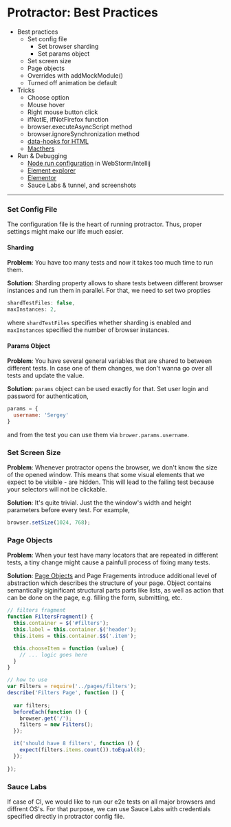 # Protractor: Best Practices

* Best practices
  * Set config file
    * Set browser sharding
    * Set params object
  * Set screen size
  * Page objects
  * Overrides with addMockModule()
  * Turned off animation be default
* Tricks
  * Choose option
  * Mouse hover
  * Right mouse button click
  * ifNotIE, ifNotFirefox function
  * browser.executeAsyncScript method
  * browser.ignoreSynchronization method
  * [data-hooks for HTML](https://github.com/wix/wix-protractor-helpers/blob/master/src/locators.js)
  * [Macthers](https://github.com/wix/wix-protractor-helpers/blob/master/src/matchers.js)
* Run & Debugging
  * [Node run configuration](https://github.com/angular/protractor/blob/master/docs/debugging.md#setting-up-webstorm-for-debugging) in WebStorm/Intellij
  * [Element explorer](https://github.com/angular/protractor/blob/master/docs/debugging.md#testing-out-protractor-interactively)
  * [Elementor](https://github.com/andresdominguez/elementor)
  * Sauce Labs & tunnel, and screenshots
  
---

### Set Config File
The configuration file is the heart of running protractor. Thus, proper settings might make our life much easier. 

#### Sharding
**Problem**: You have too many tests and now it takes too much time to run them.

**Solution**: Sharding property allows to share tests between different browser instances and run them in parallel. For that, we need to set two propties 
```js
shardTestFiles: false,
maxInstances: 2,
```
where `shardTestFiles` specifies whether sharding is enabled and `maxInstances` specified the number of browser instances.

#### Params Object
**Problem**: You have several general variables that are shared to between different tests. In case one of them changes, we don't wanna go over all tests and update the value.

**Solution**: `params` object can be used exactly for that. Set user login and password for authentication, 
```js
params = {
  username: 'Sergey'
}
```
and from the test you can use them via `brower.params.username`.

### Set Screen Size
**Problem**: Whenever protractor opens the browser, we don't know the size of the opened window. This means that some visual elements that we expect to be visible - are hidden. This will lead to the failing test because your selectors will not be clickable.

**Solution**: It's quite trivial. Just the the window's width and height parameters before every test. For example,
```js
browser.setSize(1024, 768);
```

### Page Objects
**Problem**: When your test have many locators that are repeated in different tests, a tiny change might cause a painfull process of fixing many tests. 

**Solution**: [Page Objects](http://martinfowler.com/bliki/PageObject.html) and Page Fragements introduce additional level of abstraction which describes the structure of your page. Object contains semantically siginificant structural parts parts like lists, as well as action that can be done on the page, e.g. filling the form, submitting, etc.
```js
// filters fragment
function FiltersFragment() {
  this.container = $('#filters');
  this.label = this.container.$('header');
  this.items = this.container.$$('.item');

  this.chooseItem = function (value) {
    // ... logic goes here
  }
}
``` 

```js
// how to use
var Filters = require('../pages/filters');
describe('Filters Page', function () {
  
  var filters;
  beforeEach(function () {
    browser.get('/');
    filters = new Filters();
  });

  it('should have 8 filters', function () {
    expect(filters.items.count()).toEqual(8);
  });
  
});
```

### Sauce Labs
If case of CI, we would like to run our e2e tests on all major browsers and diffrent OS's. For that purpose, we can use Sauce Labs with credentials specified directly in protractor config file.